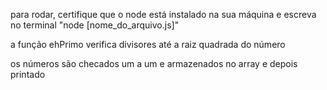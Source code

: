 para rodar, certifique que o node está instalado na sua máquina e escreva no terminal "node [nome_do_arquivo.js]"

a função ehPrimo verifica divisores até a raiz quadrada do número

os números são checados um a um e armazenados no array e depois printado
